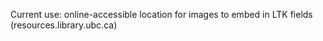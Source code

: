 Current use: online-accessible location for images to embed in LTK fields (resources.library.ubc.ca) 
